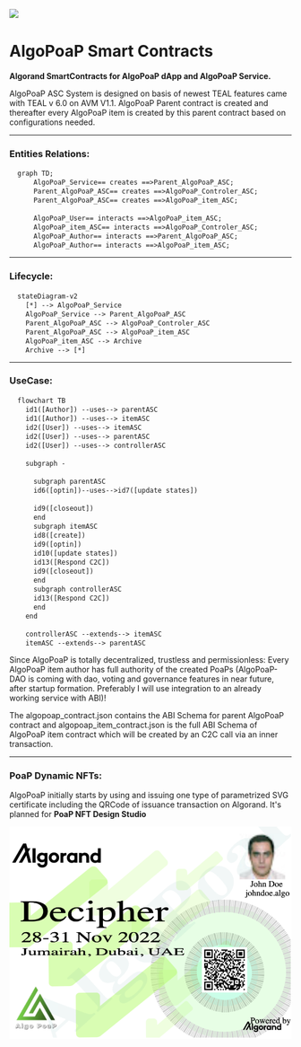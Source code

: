 ![](https://avatars.githubusercontent.com/u/106061767?s=96&v=4)
# AlgoPoaP Smart Contracts 

**Algorand SmartContracts for AlgoPoaP dApp and AlgoPoaP Service.**

AlgoPoaP ASC System is designed on basis of newest TEAL features came with TEAL v 6.0 on AVM V1.1. AlgoPoaP Parent contract is created and thereafter every AlgoPoaP item is created by this parent contract based on configurations needed.

----
### Entities Relations:

```mermaid
  graph TD;
      AlgoPoaP_Service== creates ==>Parent_AlgoPoaP_ASC;
      Parent_AlgoPoaP_ASC== creates ==>AlgoPoaP_Controler_ASC;
      Parent_AlgoPoaP_ASC== creates ==>AlgoPoaP_item_ASC;
      
      AlgoPoaP_User== interacts ==>AlgoPoaP_item_ASC;
      AlgoPoaP_item_ASC== interacts ==>AlgoPoaP_Controler_ASC;
      AlgoPoaP_Author== interacts ==>Parent_AlgoPoaP_ASC;
      AlgoPoaP_Author== interacts ==>AlgoPoaP_item_ASC;
```

----
### Lifecycle:

```mermaid
  stateDiagram-v2
    [*] --> AlgoPoaP_Service
    AlgoPoaP_Service --> Parent_AlgoPoaP_ASC
    Parent_AlgoPoaP_ASC --> AlgoPoaP_Controler_ASC
    Parent_AlgoPoaP_ASC --> AlgoPoaP_item_ASC
    AlgoPoaP_item_ASC --> Archive
    Archive --> [*]
```
----
### UseCase:

```mermaid
  flowchart TB
    id1([Author]) --uses--> parentASC
    id1([Author]) --uses--> itemASC
    id2([User]) --uses--> itemASC 
    id2([User]) --uses--> parentASC 
    id2([User]) --uses--> controllerASC 

    subgraph -

      subgraph parentASC
      id6([optin])--uses-->id7([update states]) 
      
      id9([closeout])
      end
      subgraph itemASC
      id8([create]) 
      id9([optin]) 
      id10([update states])
      id13([Respond C2C])
      id9([closeout]) 
      end
      subgraph controllerASC
      id13([Respond C2C])
      end
    end 
   
    controllerASC --extends--> itemASC
    itemASC --extends--> parentASC

```


Since AlgoPoaP is totally decentralized, trustless and permissionless: Every AlgoPoaP item author has full authority of the created PoaPs (AlgoPoaP-DAO is coming with dao, voting and governance features in near future, after startup formation. Preferably I will use integration to an already working service with ABI)!

The algopoap_contract.json contains the ABI Schema for parent AlgoPoaP contract and algopoap_item_contract.json is the full ABI Schema of AlgoPoaP item contract which will be created by an C2C call via an inner transaction.

----
### PoaP Dynamic NFTs:

AlgoPoaP initially starts by using and issuing one type of parametrized SVG certificate including the QRCode of issuance transaction on Algorand. It's planned for **PoaP NFT Design Studio**

![](/algopoap-nft-sample.png)



